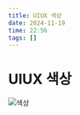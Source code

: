 ```yaml
---
title: UIUX 색상
date: 2024-11-19
time: 22:56
tags: []
---
```


# UIUX 색상

![색상](/assets/images/색상.png)